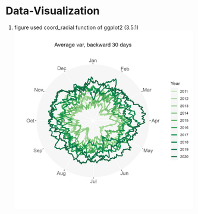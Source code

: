 # Data-Visualization
1. figure used coord_radial function of ggplot2 (3.5.1)
![](./coord_radial_demo.jpg)
